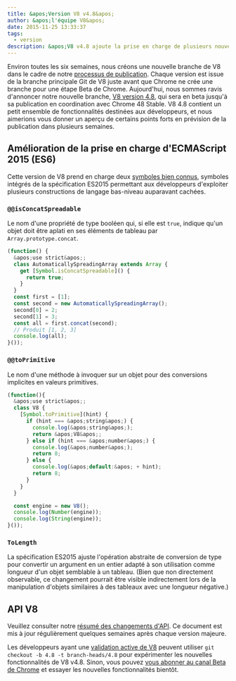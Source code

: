 ```yaml
---
title: &apos;Version V8 v4.8&apos;
author: &apos;l'équipe V8&apos;
date: 2015-11-25 13:33:37
tags:
  - version
description: &apos;V8 v4.8 ajoute la prise en charge de plusieurs nouvelles fonctionnalités du langage ES2015.&apos;
---
```

Environ toutes les six semaines, nous créons une nouvelle branche de V8 dans le cadre de notre [processus de publication](/docs/release-process). Chaque version est issue de la branche principale Git de V8 juste avant que Chrome ne crée une branche pour une étape Beta de Chrome. Aujourd'hui, nous sommes ravis d'annoncer notre nouvelle branche, [V8 version 4.8](https://chromium.googlesource.com/v8/v8.git/+log/branch-heads/4.8), qui sera en beta jusqu'à sa publication en coordination avec Chrome 48 Stable. V8 4.8 contient un petit ensemble de fonctionnalités destinées aux développeurs, et nous aimerions vous donner un aperçu de certains points forts en prévision de la publication dans plusieurs semaines.

<!--truncate-->
## Amélioration de la prise en charge d'ECMAScript 2015 (ES6)

Cette version de V8 prend en charge deux [symboles bien connus](https://developer.mozilla.org/en-US/docs/Web/JavaScript/Reference/Global_Objects/Symbol#Well-known_symbols), symboles intégrés de la spécification ES2015 permettant aux développeurs d'exploiter plusieurs constructions de langage bas-niveau auparavant cachées.

### `@@isConcatSpreadable`

Le nom d'une propriété de type booléen qui, si elle est `true`, indique qu'un objet doit être aplati en ses éléments de tableau par `Array.prototype.concat`.

```js
(function() {
  &apos;use strict&apos;;
  class AutomaticallySpreadingArray extends Array {
    get [Symbol.isConcatSpreadable]() {
      return true;
    }
  }
  const first = [1];
  const second = new AutomaticallySpreadingArray();
  second[0] = 2;
  second[1] = 3;
  const all = first.concat(second);
  // Produit [1, 2, 3]
  console.log(all);
}());
```

### `@@toPrimitive`

Le nom d'une méthode à invoquer sur un objet pour des conversions implicites en valeurs primitives.

```js
(function(){
  &apos;use strict&apos;;
  class V8 {
    [Symbol.toPrimitive](hint) {
      if (hint === &apos;string&apos;) {
        console.log(&apos;string&apos;);
        return &apos;V8&apos;;
      } else if (hint === &apos;number&apos;) {
        console.log(&apos;number&apos;);
        return 8;
      } else {
        console.log(&apos;default:&apos; + hint);
        return 8;
      }
    }
  }

  const engine = new V8();
  console.log(Number(engine));
  console.log(String(engine));
}());
```

### `ToLength`

La spécification ES2015 ajuste l'opération abstraite de conversion de type pour convertir un argument en un entier adapté à son utilisation comme longueur d'un objet semblable à un tableau. (Bien que non directement observable, ce changement pourrait être visible indirectement lors de la manipulation d'objets similaires à des tableaux avec une longueur négative.)

## API V8

Veuillez consulter notre [résumé des changements d'API](https://docs.google.com/document/d/1g8JFi8T_oAE_7uAri7Njtig7fKaPDfotU6huOa1alds/edit). Ce document est mis à jour régulièrement quelques semaines après chaque version majeure.

Les développeurs ayant une [validation active de V8](https://v8.dev/docs/source-code#using-git) peuvent utiliser `git checkout -b 4.8 -t branch-heads/4.8` pour expérimenter les nouvelles fonctionnalités de V8 v4.8. Sinon, vous pouvez [vous abonner au canal Beta de Chrome](https://www.google.com/chrome/browser/beta.html) et essayer les nouvelles fonctionnalités bientôt.
